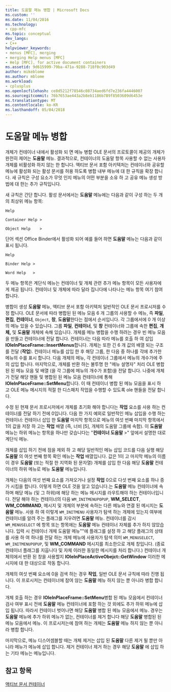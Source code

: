 ```yaml
---
title: 도움말 메뉴 병합 | Microsoft Docs
ms.custom: ''
ms.date: 11/04/2016
ms.technology:
- cpp-mfc
ms.topic: conceptual
dev_langs:
- C++
helpviewer_keywords:
- menus [MFC], merging
- merging Help menus [MFC]
- Help [MFC], for active document containers
ms.assetid: 9d615999-79ba-471a-9288-718f0c903d49
author: mikeblome
ms.author: mblome
ms.workload:
- cplusplus
ms.openlocfilehash: ce8d5212f78546c08734aed6fd7e236fa4446007
ms.sourcegitcommit: 76b7653ae443a2b8eb1186b789f8503609d6453e
ms.translationtype: MT
ms.contentlocale: ko-KR
ms.lasthandoff: 05/04/2018
---
```

# <a name="help-menu-merging"></a>도움말 메뉴 병합
개체가 컨테이너 내에서 활성화 되 면 메뉴 병합 OLE 문서의 프로토콜이 제공의 개체가 완전히 제어는 **도움말** 메뉴. 결과적으로, 컨테이너의 도움말 항목 사용할 수 없는 사용자 개체를 비활성화 하지 않는 한 합니다. 액티브 문서 포함 아키텍처는 컨테이너와 공유할 메뉴에 활성화 되는 활성 문서를 허용 하도록 병합 내부 메뉴에 대 한 규칙을 확장 합니다. 새 규칙은 구성 요소가 무엇 인지 메뉴의 어떤 부분을 소유 하 고 공유 메뉴 생성 방법에 대 한는 추가 규칙입니다.  
  
 새 규칙은 간단 합니다. 활성 문서에서는 **도움말** 메뉴에는 다음과 같이 구성 하는 두 개의 최상위 메뉴 항목:  
  
 `Help`  
  
 `Container Help >`  
  
 `Object Help    >`  
  
 단어 섹션 Office Binder에서 활성화 되어 예를 들어 하면 **도움말** 메뉴는 다음과 같이 표시 됩니다.  
  
 `Help`  
  
 `Binder Help >`  
  
 `Word Help   >`  
  
 두 메뉴 항목은 계단식 메뉴는 컨테이너 및 개체 관련 추가 메뉴 항목이 모든 사용자에 게 제공 됩니다. 컨테이너 및 개체에 따라 달라 집니다에 나타나는 메뉴 항목 여기 참여 합니다.  
  
 병합이 생성 **도움말** 메뉴, 액티브 문서 포함 아키텍처 일반적인 OLE 문서 프로시저를 수정 합니다. OLE 문서에 따라 병합된 된 메뉴 모음 6 개 그룹의 사용할 수 메뉴, 즉 **파일**, **편집**, **컨테이너**, `Object`, **창**, **도움말**한다는 점에서 순서입니다. 각 그룹에서에 0 개 이상의 메뉴 있을 수 있습니다. 그룹 **파일**, **컨테이너**, 및 **창** 컨테이너와 그룹에 속한 **편집**, **개체,** 및 **도움말** 개체에 속해 있습니다. 개체를 메뉴 병합을 수행 하려는 경우 빈 메뉴 모음을 만들고 컨테이너에 전달 합니다. 컨테이너는 다음 따라 메뉴를 호출 하 여 삽입 **IOleInPlaceFrame::InsertMenus**합니다. 개체는 또한 긴 6 개 값의 배열 되는 구조를 전달 (**작업**). 컨테이너 메뉴를 삽입 한 후 해당 그룹, 한 다음 중 하나를 각에 추가한 메뉴의 수를 표시 합니다. 다음 개체의 메뉴, 각 컨테이너 그룹에서 메뉴의 개수가에 주의 삽입 합니다. 마지막으로, 개체를 반환 하는 불투명 한 "메뉴 설명자" 처리 OLE 병합된 된 메뉴 모음 및 배열 (을 각 그룹에 메뉴의 개수가 포함)을 전달 합니다. 나중에 개체가 전달 해당 핸들 및 병합된 된 메뉴 모음 컨테이너에 통해 **IOleInPlaceFrame::SetMenu**합니다. 이 때 컨테이너 병합 된 메뉴 모음을 표시 하 고 OLE 메뉴 메시지의 적절 한 디스패치 작업을 수행할 수 있도록 ole 핸들을 전달 합니다.  
  
 수정 된 현재 문서 프로시저에서 개체를 초기화 해야 합니다는 **작업** 요소를 사용 하는 컨테이너를 전달 하기 전에 0입니다. 다음 한 가지 예외로 일반적인 메뉴 삽입을 수행 하는 컨테이너: 컨테이너 삽입 한 **도움말** 마지막 항목으로 메뉴의 여섯 번째 마지막 항목에서 1의 값을 저장 하 고는 **작업** 배열 (즉, 너비 [5], 개체의 도움말 그룹에 속함). 이 **도움말** 메뉴는 하위 메뉴는 항목을 하나만 갖습니다는 "**컨테이너 도움말** >" 앞에서 설명한 대로 계단식 메뉴.  
  
 개체를 삽입 하기 전에 점을 제외 하 고 해당 일반적인 메뉴 삽입 코드를 다음 실행 해당 **도움말** 의 여섯 번째 항목 확인 메뉴는 **작업** 배열입니다. 값은 1이 고 마지막 메뉴의 이름이 경우 **도움말** (또는 적절 한 지역화 된 문자열) 개체를 삽입 한 다음 해당 **도움말** 컨테이너의 하위 메뉴로 메뉴 **도움말** 메뉴입니다.  
  
 개체는 다음의 여섯 번째 요소를 가져오거나 설정 **작업** 0으로 다섯 번째 요소를 하나 증가 시킴을 합니다. 이렇게 하면 OLE 것을 알고 있습니다.는 **도움말** 메뉴 컨테이너에 속하며 해당 메뉴 (및 그 하위)에 해당 하는 메뉴 메시지를 라우트해야 하는 컨테이너입니다. 전달 해야 하는 컨테이너의 다음 `WM_INITMENUPOPUP`, **WM_SELECT**, **WM_COMMAND**, 메시지 및 개체의 부분에 속하는 다른 메뉴와 연결 된 메시지는 **도움말**  메뉴. 사용 하 여 이렇게 `WM_INITMENU` 사용자가 탐색 하는 개체에 있는지 여부에 컨테이너를 알려 주는 플래그를 지우려면 **도움말** 메뉴. 컨테이너를 감시 `WM_MENUSELECT` 에 항목 또는 항목에는 **도움말** 메뉴 컨테이너 자체를 추가 하지 않았습니다. 입력 시 컨테이너 개체 도움말 메뉴""에 플래그를 설정 하 고 해당 플래그의 상태를 사용 하 여 하나를 전달 하는 개체 메뉴에 사용자가 탐색 의미 `WM_MENUSELECT`, `WM_INITMENUPOPUP`, 및 **WM_COMMAND** 메시지를 최소한으로 개체 창입니다. (종료 컨테이너 플래그를 지웁니다 및 자체 이러한 동일한 메시지를 처리 합니다.) 컨테이너 개체의에서 반환 된 창을 사용할지 **IOleInPlaceActiveObejct::GetWindow** 이러한 메시지에 대 한 대상으로 작동 합니다.  
  
 개체의 여섯 번째 요소에 0을 검색 하는 경우 **작업**, 일반 OLE 문서 규칙에 따라 진행 됩니다. 이 프로시저는 컨테이너에 참여 않는 **도움말** 메뉴 하지 않는 뿐 아니라 병합 합니다.  
  
 개체 호출 하는 경우 **IOleInPlaceFrame::SetMenu**병합 된 메뉴 모음에서 컨테이너 검사 여부 표시 전에 **도움말** 메뉴 컨테이너에 포함 하는 것 외에도 추가 하위 메뉴에 삽입 됩니다. 따라서 컨테이너 벗어나면 해당 **도움말** 병합 된 메뉴 모음에서 메뉴. 경우는 **도움말** 메뉴에 추가 하위 메뉴가 없는, 컨테이너를 제거 합니다 해당 **도움말** 병합된 된 메뉴 모음에서 메뉴. 이 프로시저는에 참여 하는 개체는 **도움말** 메뉴 하지 않는 뿐 아니라 병합 합니다.  
  
 마지막으로, 메뉴 디스어셈블할 때는 개체 제거는 삽입 된 **도움말** 다른 제거 될 뿐만 아니라 메뉴가 메뉴에 삽입 합니다. 제거 컨테이너 제거 하는 경우 해당 **도움말** 에 삽입 하는 기타 메뉴는 메뉴입니다.  
  
## <a name="see-also"></a>참고 항목  
 [액티브 문서 컨테이너](../mfc/active-document-containers.md)

